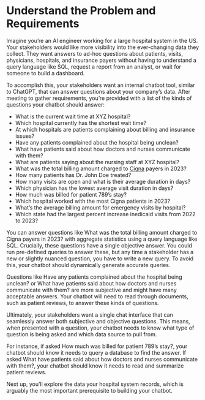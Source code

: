 # Understand the Problem and Requirements

Imagine you’re an AI engineer working for a large hospital system in the US. Your stakeholders would like more visibility into the ever-changing data they collect. They want answers to ad-hoc questions about patients, visits, physicians, hospitals, and insurance payers without having to understand a query language like SQL, request a report from an analyst, or wait for someone to build a dashboard.

To accomplish this, your stakeholders want an internal chatbot tool, similar to ChatGPT, that can answer questions about your company’s data. After meeting to gather requirements, you’re provided with a list of the kinds of questions your chatbot should answer:

- What is the current wait time at XYZ hospital?
- Which hospital currently has the shortest wait time?
- At which hospitals are patients complaining about billing and insurance issues?
- Have any patients complained about the hospital being unclean?
- What have patients said about how doctors and nurses communicate with them?
- What are patients saying about the nursing staff at XYZ hospital?
- What was the total billing amount charged to [Cigna](https://en.wikipedia.org/wiki/Cigna) payers in 2023?
- How many patients has Dr. John Doe treated?
- How many visits are open and what is their average duration in days?
- Which physician has the lowest average visit duration in days?
- How much was billed for patient 789’s stay?
- Which hospital worked with the most Cigna patients in 2023?
- What’s the average billing amount for emergency visits by hospital?
- Which state had the largest percent increase inedicaid visits from 2022 to 2023?

You can answer questions like What was the total billing amount charged to Cigna payers in 2023? with aggregate statistics using a query language like SQL. Crucially, these questions have a single objective answer. You could run pre-defined queries to answer these, but any time a stakeholder has a new or slightly nuanced question, you have to write a new query. To avoid this, your chatbot should dynamically generate accurate queries.

Questions like Have any patients complained about the hospital being unclean? or What have patients said about how doctors and nurses communicate with them? are more subjective and might have many acceptable answers. Your chatbot will need to read through documents, such as patient reviews, to answer these kinds of questions.

Ultimately, your stakeholders want a single chat interface that can seamlessly answer both subjective and objective questions. This means, when presented with a question, your chatbot needs to know what type of question is being asked and which data source to pull from.

For instance, if asked How much was billed for patient 789’s stay?, your chatbot should know it needs to query a database to find the answer. If asked What have patients said about how doctors and nurses communicate with them?, your chatbot should know it needs to read and summarize patient reviews.

Next up, you’ll explore the data your hospital system records, which is arguably the most important prerequisite to building your chatbot.
